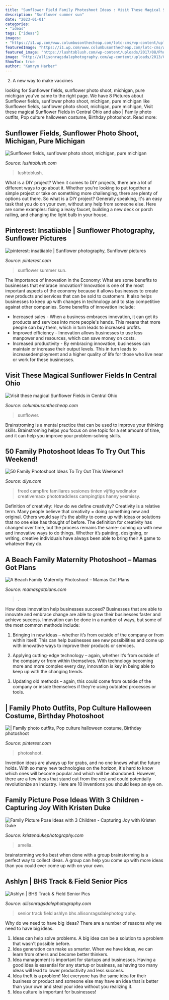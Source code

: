 ```yaml
---
title: "Sunflower Field Family Photoshoot Ideas : Visit These Magical Sunflower Fields In Central Ohio"
description: "Sunflower summer sun"
date: "2023-01-01"
categories:
- "ideas"
tags: ["ideas"]
images:
- "https://i1.wp.com/www.columbusonthecheap.com/lotc-cms/wp-content/uploads/2019/09/sunflower-3550693_1920.jpg?fit=1200%2C800&amp;ssl=1"
featuredImage: "https://i1.wp.com/www.columbusonthecheap.com/lotc-cms/wp-content/uploads/2019/09/sunflower-3550693_1920.jpg?fit=1200%2C800&amp;ssl=1"
featured_image: "https://lushtoblush.com/wp-content/uploads/2017/08/Photo-Aug-19-7-49-15-PM.jpg"
image: "http://allisonragsdalephotography.com/wp-content/uploads/2013/08/allisonragsdalephotography-1212-1024x681.jpg"
ShowToc: true
author: "Kamryn Harber"
---
```



2. A new way to make vaccines 

	

		
looking for Sunflower fields, sunflower photo shoot, michigan, pure michigan you've came to the right page. We have 8 Pictures about Sunflower fields, sunflower photo shoot, michigan, pure michigan like Sunflower fields, sunflower photo shoot, michigan, pure michigan, Visit these magical Sunflower Fields in Central Ohio and also | Family photo outfits, Pop culture halloween costume, Birthday photoshoot. Read more:
		
    
## Sunflower Fields, Sunflower Photo Shoot, Michigan, Pure Michigan

<img loading=lazy src="https://lushtoblush.com/wp-content/uploads/2017/08/Photo-Aug-19-7-49-15-PM.jpg" onerror="this.onerror=null;this.src='https://tse1.mm.bing.net/th?id=OIP.45eN2MwmVZVqaAmP0dClLAHaLH&amp;pid=15.1';" alt="Sunflower fields, sunflower photo shoot, michigan, pure michigan">

_Source: lushtoblush.com_

>lushtoblush. 

	

What is a DIY project?
When it comes to DIY projects, there are a lot of different ways to go about it. Whether you're looking to put together a simple project or take on something more challenging, there are plenty of options out there. So what is a DIY project? Generally speaking, it's an easy task that you do on your own, without any help from someone else. Here are some examples: fixing a leaky faucet, building a new deck or porch railing, and changing the light bulb in your house.

    
## Pinterest: Insatiiable | Sunflower Photography, Sunflower Pictures

<img loading=lazy src="https://i.pinimg.com/originals/43/dc/0d/43dc0dba37083b3ae99828c42d82e241.jpg" onerror="this.onerror=null;this.src='https://tse4.mm.bing.net/th?id=OIP.JK6z4DjUE2XpFxZ3ZuqEiAHaJQ&amp;pid=15.1';" alt="pinterest: insatiiable | Sunflower photography, Sunflower pictures">

_Source: pinterest.com_

>sunflower summer sun. 

	

The Importance of Innovation in the Economy: What are some benefits to businesses that embrace innovation?
Innovation is one of the most important aspects of the economy because it allows businesses to create new products and services that can be sold to customers. It also helps businesses to keep up with changes in technology and to stay competitive against other companies. Some benefits of innovation include: 
- Increased sales - When a business embraces innovation, it can get its products and services into more people's hands. This means that more people can buy them, which in turn leads to increased profits. 
- Improved efficiency - Innovation allows businesses to use less manpower and resources, which can save money on costs. 
- Increased productivity - By embracing innovation, businesses can maintain or increase their output levels. This in turn leads to increasedemployment and a higher quality of life for those who live near or work for these businesses.

    
## Visit These Magical Sunflower Fields In Central Ohio

<img loading=lazy src="https://i1.wp.com/www.columbusonthecheap.com/lotc-cms/wp-content/uploads/2019/09/sunflower-3550693_1920.jpg?fit=1200%2C800&amp;ssl=1" onerror="this.onerror=null;this.src='https://tse3.mm.bing.net/th?id=OIP.nxwgZz-t_CsTY7-dJC_J5AHaE8&amp;pid=15.1';" alt="Visit these magical Sunflower Fields in Central Ohio">

_Source: columbusonthecheap.com_

>sunflower. 

	

Brainstroming is a mental practice that can be used to improve your thinking skills. Brainstroming helps you focus on one topic for a set amount of time, and it can help you improve your problem-solving skills.

    
## 50 Family Photoshoot Ideas To Try Out This Weekend!

<img loading=lazy src="https://cdn.diys.com/wp-content/uploads/2016/07/Fire-Camp-Photoshoot-Idea.jpg" onerror="this.onerror=null;this.src='https://tse4.mm.bing.net/th?id=OIP.JfqoGBrBxilLkZaIwbaCfAHaLH&amp;pid=15.1';" alt="50 Family Photoshoot Ideas To Try Out This Weekend!">

_Source: diys.com_

>freed campfire familiares sesiones tinten vijftig wedinator creativemaxx phototraddless campingtips hanny yesmissy. 

	

Definition of creativity: How do we define creativity?
Creativity is a relative term. Many people believe that creativity = doing something new and original. Others would say it's the ability to come up with ideas or solutions that no one else has thought of before. The definition for creativity has changed over time, but the process remains the same- coming up with new and innovative ways to do things. Whether it’s painting, designing, or writing, creative individuals have always been able to bring their A game to whatever they do.

    
## A Beach Family Maternity Photoshoot – Mamas Got Plans

<img loading=lazy src="https://mamasgotplans.com/wp-content/uploads/2020/08/IMG_4308.jpg" onerror="this.onerror=null;this.src='https://tse3.mm.bing.net/th?id=OIP.VE_7YO-IcADq26OhJ_8P5wHaLG&amp;pid=15.1';" alt="A Beach Family Maternity Photoshoot – Mamas Got Plans">

_Source: mamasgotplans.com_

>. 

	

How does innovation help businesses succeed?
Businesses that are able to innovate and embrace change are able to grow their businesses faster and achieve success. Innovation can be done in a number of ways, but some of the most common methods include:
1. Bringing in new ideas – whether it’s from outside of the company or from within itself. This can help businesses see new possibilities and come up with innovative ways to improve their products or services.

2. Applying cutting-edge technology – again, whether it’s from outside of the company or from within themselves. With technology becoming more and more complex every day, innovation is key in being able to keep up with the changing trends.

3. Updating old methods – again, this could come from outside of the company or inside themselves if they’re using outdated processes or tools.

    
## | Family Photo Outfits, Pop Culture Halloween Costume, Birthday Photoshoot

<img loading=lazy src="https://i.pinimg.com/originals/74/ae/92/74ae920e1f893f28d3deb22c0b083061.jpg" onerror="this.onerror=null;this.src='https://tse4.mm.bing.net/th?id=OIP.YyvZVCC51di51P2MciG-qAHaLG&amp;pid=15.1';" alt="| Family photo outfits, Pop culture halloween costume, Birthday photoshoot">

_Source: pinterest.com_

>photoshoot. 

	

Invention ideas are always up for grabs, and no one knows what the future holds. With so many new technologies on the horizon, it's hard to know which ones will become popular and which will be abandoned. However, there are a few ideas that stand out from the rest and could potentially revolutionize an industry. Here are 10 inventions you should keep an eye on.

    
## Family Picture Pose Ideas With 3 Children - Capturing Joy With Kristen Duke

<img loading=lazy src="https://www.kristendukephotography.com/wp-content/uploads/2015/09/Children-in-Front-e1442525735873.jpg" onerror="this.onerror=null;this.src='https://tse4.mm.bing.net/th?id=OIP.P7MyW2FC7a2Z-YAOEgfFZAHaLH&amp;pid=15.1';" alt="Family Picture Pose Ideas with 3 Children - Capturing Joy with Kristen Duke">

_Source: kristendukephotography.com_

>amelia. 

	

brainstorming works best when done with a group
brainstorming is a perfect way to collect ideas. A group can help you come up with more ideas than you could ever come up with on your own.

    
## Ashlyn | BHS Track &amp; Field Senior Pics

<img loading=lazy src="http://allisonragsdalephotography.com/wp-content/uploads/2013/08/allisonragsdalephotography-1212-1024x681.jpg" onerror="this.onerror=null;this.src='https://tse1.mm.bing.net/th?id=OIP.xDmOr8feke7HfYRv_ZlGXAHaE7&amp;pid=15.1';" alt="Ashlyn | BHS Track &amp; Field Senior Pics">

_Source: allisonragsdalephotography.com_

>senior track field ashlyn bhs allisonragsdalephotography. 

	

Why do we need to have big ideas?
There are a number of reasons why we need to have big ideas. 
1. Ideas can help solve problems. A big idea can be a solution to a problem that wasn't possible before. 
2. Idea generation can make us smarter. When we have ideas, we can learn from others and become better thinkers. 
3. Idea management is important for startups and businesses. Having a good idea is essential for any startup or business, as having too many ideas will lead to lower productivity and less success. 
4. Idea theft is a problem! Not everyone has the same idea for their business or product and someone else may have an idea that is better than your own and steal your idea without you realizing it. 
5. Idea culture is important for businesses!

